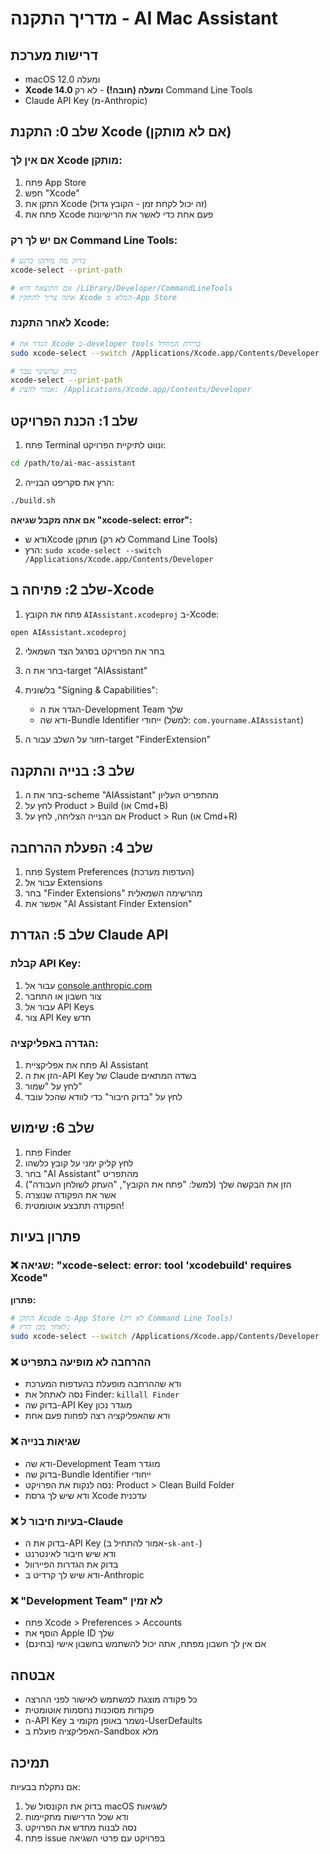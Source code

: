 # מדריך התקנה - AI Mac Assistant

## דרישות מערכת
- macOS 12.0 ומעלה
- **Xcode 14.0 ומעלה (חובה!)** - לא רק Command Line Tools
- Claude API Key (מ-Anthropic)

## שלב 0: התקנת Xcode (אם לא מותקן)

### אם אין לך Xcode מותקן:
1. פתח App Store
2. חפש "Xcode"
3. התקן את Xcode (זה יכול לקחת זמן - הקובץ גדול)
4. פתח את Xcode פעם אחת כדי לאשר את הרישיונות

### אם יש לך רק Command Line Tools:
```bash
# בדוק מה מותקן כרגע
xcode-select --print-path

# אם התוצאה היא /Library/Developer/CommandLineTools
# אתה צריך להתקין Xcode המלא מ-App Store
```

### לאחר התקנת Xcode:
```bash
# הגדר את Xcode כ-developer tools ברירת המחדל
sudo xcode-select --switch /Applications/Xcode.app/Contents/Developer

# בדוק שהשינוי עבד
xcode-select --print-path
# אמור להציג: /Applications/Xcode.app/Contents/Developer
```

## שלב 1: הכנת הפרויקט

1. פתח Terminal ונווט לתיקיית הפרויקט:
```bash
cd /path/to/ai-mac-assistant
```

2. הרץ את סקריפט הבנייה:
```bash
./build.sh
```

**אם אתה מקבל שגיאה "xcode-select: error":**
- ודא שXcode מותקן (לא רק Command Line Tools)
- הרץ: `sudo xcode-select --switch /Applications/Xcode.app/Contents/Developer`

## שלב 2: פתיחה ב-Xcode

1. פתח את הקובץ `AIAssistant.xcodeproj` ב-Xcode:
```bash
open AIAssistant.xcodeproj
```

2. בחר את הפרויקט בסרגל הצד השמאלי
3. בחר את ה-target "AIAssistant"
4. בלשונית "Signing & Capabilities":
   - הגדר את ה-Development Team שלך
   - ודא שה-Bundle Identifier ייחודי (למשל: `com.yourname.AIAssistant`)

5. חזור על השלב עבור ה-target "FinderExtension"

## שלב 3: בנייה והתקנה

1. בחר את ה-scheme "AIAssistant" מהתפריט העליון
2. לחץ על Product > Build (או Cmd+B)
3. אם הבנייה הצליחה, לחץ על Product > Run (או Cmd+R)

## שלב 4: הפעלת ההרחבה

1. פתח System Preferences (העדפות מערכת)
2. עבור אל Extensions
3. בחר "Finder Extensions" מהרשימה השמאלית
4. אפשר את "AI Assistant Finder Extension"

## שלב 5: הגדרת Claude API

### קבלת API Key:
1. עבור אל [console.anthropic.com](https://console.anthropic.com)
2. צור חשבון או התחבר
3. עבור אל API Keys
4. צור API Key חדש

### הגדרה באפליקציה:
1. פתח את אפליקציית AI Assistant
2. הזן את ה-API Key של Claude בשדה המתאים
3. לחץ על "שמור"
4. לחץ על "בדוק חיבור" כדי לוודא שהכל עובד

## שלב 6: שימוש

1. פתח Finder
2. לחץ קליק ימני על קובץ כלשהו
3. בחר "AI Assistant" מהתפריט
4. הזן את הבקשה שלך (למשל: "פתח את הקובץ", "העתק לשולחן העבודה")
5. אשר את הפקודה שנוצרה
6. הפקודה תתבצע אוטומטית!

## פתרון בעיות

### ❌ שגיאה: "xcode-select: error: tool 'xcodebuild' requires Xcode"
**פתרון:**
```bash
# התקן Xcode מ-App Store (לא רק Command Line Tools)
# לאחר מכן הרץ:
sudo xcode-select --switch /Applications/Xcode.app/Contents/Developer
```

### ❌ ההרחבה לא מופיעה בתפריט
- ודא שההרחבה מופעלת בהעדפות המערכת
- נסה לאתחל את Finder: `killall Finder`
- בדוק שה-API Key מוגדר נכון
- ודא שהאפליקציה רצה לפחות פעם אחת

### ❌ שגיאות בנייה
- ודא שה-Development Team מוגדר
- בדוק שה-Bundle Identifier ייחודי
- נסה לנקות את הפרויקט: Product > Clean Build Folder
- ודא שיש לך גרסת Xcode עדכנית

### ❌ בעיות חיבור ל-Claude
- בדוק את ה-API Key (אמור להתחיל ב-`sk-ant-`)
- ודא שיש חיבור לאינטרנט
- בדוק את הגדרות הפיירוול
- ודא שיש לך קרדיט ב-Anthropic

### ❌ "Development Team" לא זמין
- פתח Xcode > Preferences > Accounts
- הוסף את Apple ID שלך
- אם אין לך חשבון מפתח, אתה יכול להשתמש בחשבון אישי (בחינם)

## אבטחה

- כל פקודה מוצגת למשתמש לאישור לפני ההרצה
- פקודות מסוכנות נחסמות אוטומטית
- ה-API Key נשמר באופן מקומי ב-UserDefaults
- האפליקציה פועלת ב-Sandbox מלא

## תמיכה

אם נתקלת בבעיות:
1. בדוק את הקונסול של macOS לשגיאות
2. ודא שכל הדרישות מתקיימות
3. נסה לבנות מחדש את הפרויקט
4. פתח issue בפרויקט עם פרטי השגיאה 